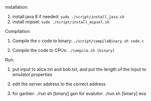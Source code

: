 installation:

1. install java 8 if needed: 
`sudo ./script/install_java.sh`
2. install mipsel:
`sudo ./script/install_mipsel.sh`


Compilation:
1. Compile the c code to binary:
`./script/compileBinary.sh code.c`

2. Compile the code to CPUs:
`./compile.sh [binary]`

Run:
1. put input to alice.txt and bob.txt, and put the length of the input to emulator.properties

2. edit the server address to the correct address

3. for garbler:  ./run.sh [binary] gen
   for evalutor: ./run.sh [binary] eva
